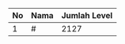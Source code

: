 | No | Nama            | Jumlah Level |
|----|-----------------|--------------|
| 1  | #    |    2127        |
